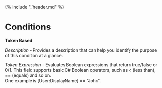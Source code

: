 {% include "./header.md" %}
# Conditions

**Token Based** 

*Description* - Provides a description that can help you identify the purpose of this condition at a glance.

*Token Expression* - Evaluates Boolean expressions that return true/false or 0/1. This field supports basic C# Boolean operators, such as < (less than), == (equals) and so on.<br/>
One example is [User:DisplayName] == "John".
